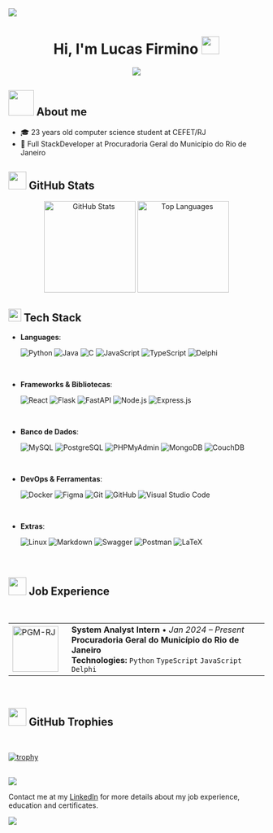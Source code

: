 <!--horizontal divider(gradiant)-->
<img src="https://user-images.githubusercontent.com/73097560/115834477-dbab4500-a447-11eb-908a-139a6edaec5c.gif">

<h1 align="center"><b>Hi, I'm Lucas Firmino</b> <img src="https://media.giphy.com/media/hvRJCLFzcasrR4ia7z/giphy.gif" width="35"></h1>

<p align="center">
  <a href="https://github.com/DenverCoder1/readme-typing-svg"><img src="https://readme-typing-svg.herokuapp.com?font=Fira+Code&pause=1000&color=F8EFD4&center=true&vCenter=true&random=false&width=435&lines=Computer+Science+Student;System+Analyst+Intern;Full-Stack+Developer;Love+to+learn+new+technologies"></a>
</p>

## <img src="https://github.com/7oSkaaa/7oSkaaa/blob/main/Images/about_me.gif?raw=true" width="50px"> **About me**

- 🎓 23 years old computer science student at CEFET/RJ
- 💼 Full StackDeveloper at Procuradoria Geral do Município do Rio de Janeiro

## <img src="https://media1.giphy.com/media/v1.Y2lkPTc5MGI3NjExdGw5eXN4Y25ubzc2ZTZlcGlmcWVqeGxqZmVucTNwdXFla2dtdXZwYiZlcD12MV9pbnRlcm5hbF9naWZfYnlfaWQmY3Q9cw/CwTvSiWflgCGKgz5eb/giphy.webp" width="35"> **GitHub Stats**

<div align="center">
  <img height="180em" src="https://github-readme-stats.vercel.app/api?username=lucasfbb&show_icons=true&title_color=783c00&text_color=af552e&icon_color=783c00&bg_color=f8efd4&cache_seconds=2300&include_all_commits=true&count_private=true" alt="GitHub Stats">
  <img height="180em" src="https://github-readme-stats.vercel.app/api/top-langs/?username=lucasfbb&layout=compact&langs_count=5&title_color=783c00&text_color=af552e&bg_color=f8efd4&hide=JUPYTER%20NOTEBOOK" alt="Top Languages">
</div>


## <img src="https://media2.giphy.com/media/QssGEmpkyEOhBCb7e1/giphy.gif?cid=ecf05e47a0n3gi1bfqntqmob8g9aid1oyj2wr3ds3mg700bl&rid=giphy.gif" width ="25"><b> Tech Stack</b>

<p align="center">
  
- **Languages**:
  
  ![Python](https://img.shields.io/badge/Python%20-%2314354C.svg?style=for-the-badge&logo=python&logoColor=white)
  ![Java](https://img.shields.io/badge/java-%23ED8B00.svg?style=for-the-badge&logo=openjdk&logoColor=white)
  ![C](https://img.shields.io/badge/C%20-%232370ED.svg?style=for-the-badge&logo=c&logoColor=c)
  ![JavaScript](https://img.shields.io/badge/JavaScript%20-%23F7DF1E.svg?style=for-the-badge&logo=javascript&logoColor=black)
  ![TypeScript](https://img.shields.io/badge/TypeScript%20-%23154472.svg?style=for-the-badge&logo=typescript&logoColor=white)
  ![Delphi](https://img.shields.io/badge/Delphi%20-%23800020.svg?style=for-the-badge&logo=delphi&logoColor=white)

<br>   

- **Frameworks & Bibliotecas**:
  
  ![React](https://img.shields.io/badge/React-%2320232a.svg?style=for-the-badge&logo=react&logoColor=%2361DAFB)
  ![Flask](https://img.shields.io/badge/Flask-%23000.svg?style=for-the-badge&logo=flask&logoColor=white)
  ![FastAPI](https://img.shields.io/badge/FastAPI-%2300C7B7.svg?style=for-the-badge&logo=fastapi&logoColor=white)
  ![Node.js](https://img.shields.io/badge/Node.js-%23339933.svg?style=for-the-badge&logo=node.js&logoColor=white)
  ![Express.js](https://img.shields.io/badge/Express.js-%23404d59.svg?style=for-the-badge&logo=express&logoColor=white)

<br>

- **Banco de Dados**:
  
  ![MySQL](https://img.shields.io/badge/MySQL-%2300f.svg?style=for-the-badge&logo=mysql&logoColor=white)
  ![PostgreSQL](https://img.shields.io/badge/PostgreSQL-%23336791.svg?style=for-the-badge&logo=postgresql&logoColor=white)
  ![PHPMyAdmin](https://img.shields.io/badge/PHPMyAdmin-%23EE4B2B.svg?style=for-the-badge&logo=phpmyadmin&logoColor=white)
  ![MongoDB](https://img.shields.io/badge/MongoDB-%2347A248.svg?style=for-the-badge&logo=mongodb&logoColor=white)
  ![CouchDB](https://img.shields.io/badge/ApachecouchDB-%23C41E3A.svg?style=for-the-badge&logo=apachecouchdb&logoColor=white)

<br>

- **DevOps & Ferramentas**:
    
  ![Docker](https://img.shields.io/badge/Docker-%230db7ed.svg?style=for-the-badge&logo=docker&logoColor=white)
  ![Figma](https://img.shields.io/badge/Figma-%23000000.svg?style=for-the-badge&logo=figma&logoColor=white)
  ![Git](https://img.shields.io/badge/git-%23F05033.svg?style=for-the-badge&logo=git&logoColor=white)
  ![GitHub](https://img.shields.io/badge/github-%23121011.svg?style=for-the-badge&logo=github&logoColor=white)
  ![Visual Studio Code](https://img.shields.io/badge/Visual%20Studio%20Code-0078d7.svg?style=for-the-badge&logo=visual-studio-code&logoColor=white)

<br>

- **Extras**:
  
  ![Linux](https://img.shields.io/badge/Linux-FCC624?style=for-the-badge&logo=linux&logoColor=black)
  ![Markdown](https://img.shields.io/badge/markdown-%23000000.svg?style=for-the-badge&logo=markdown&logoColor=white)
  ![Swagger](https://img.shields.io/badge/Swagger-%2300BC7E.svg?style=for-the-badge&logo=swagger&logoColor=white)
  ![Postman](https://img.shields.io/badge/Postman-%23FF6C37.svg?style=for-the-badge&logo=postman&logoColor=white)
  ![LaTeX](https://img.shields.io/badge/LaTeX-%23008080.svg?style=for-the-badge&logo=latex&logoColor=white)

<br>

</p>

## <img src="https://media3.giphy.com/media/v1.Y2lkPTc5MGI3NjExczMyeG05bjJlcTVvY3Q4NnQ5aTRnMWFncjlkeThpZjE3OXdpb21mdSZlcD12MV9pbnRlcm5hbF9naWZfYnlfaWQmY3Q9cw/KFtxbBwKlySN33JuGq/giphy.gif" width="35"> **Job Experience**
<br>

<table border="0" cellspacing="0" cellpadding="0">
  <tr>
    <td width="100px">
      <img src="https://procuradoria.prefeitura.rio/wp-content/uploads/sites/14/2025/01/RIOPREFEITURA-Procuradoria-horizontal-monocromatica-branco.png" width="90px" alt="PGM-RJ">
    </td>
    <td>
      <b>System Analyst Intern</b> • <i>Jan 2024 – Present</i> <br>
      <b>Procuradoria Geral do Município do Rio de Janeiro</b> <br>
      <b>Technologies:</b> <code>Python</code> <code>TypeScript</code> <code>JavaScript</code> <code>Delphi</code>
    </td>
  </tr>
</table>

<br>


## <img src="https://media3.giphy.com/media/v1.Y2lkPTc5MGI3NjExMDBnc2R5MWVyMzZ2aDZ2bDhndmtuc2h3cDgzaWdvejRmdzVoaHhnMiZlcD12MV9pbnRlcm5hbF9naWZfYnlfaWQmY3Q9cw/9VxthkyRf5XNHeab3h/giphy.gif" width="35"> **GitHub Trophies**
<br>

[![trophy](https://github-profile-trophy.vercel.app/?username=lucasfbb&theme=onedark)](https://github.com/lucasfbb/github-profile-trophy)

<br>

<img src="https://user-images.githubusercontent.com/73097560/115834477-dbab4500-a447-11eb-908a-139a6edaec5c.gif">

Contact me at my [LinkedIn](https://www.linkedin.com/in/lucasfirminobatista/) for more details about my job experience, education and certificates.

<!--horizontal divider(gradiant)-->
<img src="https://user-images.githubusercontent.com/73097560/115834477-dbab4500-a447-11eb-908a-139a6edaec5c.gif">
